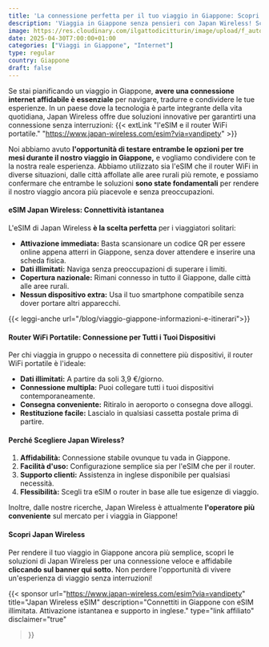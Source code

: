 ```yaml
---
title: 'La connessione perfetta per il tuo viaggio in Giappone: Scopri Japan Wireless'
description: 'Viaggia in Giappone senza pensieri con Japan Wireless! Scegli l’eSIM per una connessione istantanea o il router WiFi portatile per connettere più dispositivi. Dati illimitati, copertura nazionale e attivazione semplice: testati da noi in città e aree rurali!'
image: https://res.cloudinary.com/ilgattodicitturin/image/upload/f_auto,q_auto,w_800,dpr_auto/v1709916475/Articoli/Giappone/internet-illimitato-in-giappone_entbw6.png
date: 2025-04-30T7:00:00+01:00
categories: ["Viaggi in Giappone", "Internet"]
type: regular  
country: Giappone
draft: false
---
```

Se stai pianificando un viaggio in Giappone, **avere una connessione internet affidabile è essenziale** per navigare, tradurre e condividere le tue esperienze. In un paese dove la tecnologia è parte integrante della vita quotidiana, Japan Wireless offre due soluzioni innovative per garantirti una connessione senza interruzioni: {{< extLink "l'eSIM e il router WiFi portatile." "https://www.japan-wireless.com/esim?via=vandipety" >}} 

Noi abbiamo avuto **l'opportunità di testare entrambe le opzioni per tre mesi durante il nostro viaggio in Giappone,** e vogliamo condividere con te la nostra reale esperienza. Abbiamo utilizzato sia l'eSIM che il router WiFi in diverse situazioni, dalle città affollate alle aree rurali più remote, e possiamo confermare che entrambe le soluzioni **sono state fondamentali** per rendere il nostro viaggio ancora più piacevole e senza preoccupazioni.

#### eSIM Japan Wireless: Connettività istantanea
L'eSIM di Japan Wireless **è la scelta perfetta** per i viaggiatori solitari:
* **Attivazione immediata:** Basta scansionare un codice QR per essere online appena atterri in Giappone, senza dover attendere e inserire una scheda fisica.
* **Dati illimitati:** Naviga senza preoccupazioni di superare i limiti.
* **Copertura nazionale:** Rimani connesso in tutto il Giappone, dalle città alle aree rurali.
* **Nessun dispositivo extra:** Usa il tuo smartphone compatibile senza dover portare altri apparecchi.

{{< leggi-anche url="/blog/viaggio-giappone-informazioni-e-itinerari">}}

#### Router WiFi Portatile: Connessione per Tutti i Tuoi Dispositivi
Per chi viaggia in gruppo o necessita di connettere più dispositivi, il router WiFi portatile è l'ideale:
* **Dati illimitati:** A partire da soli 3,9 €/giorno.
* **Connessione multipla:** Puoi collegare tutti i tuoi dispositivi contemporaneamente.
* **Consegna conveniente:** Ritiralo in aeroporto o consegna dove alloggi.
* **Restituzione facile:** Lascialo in qualsiasi cassetta postale prima di partire.

#### Perché Scegliere Japan Wireless?
1. **Affidabilità:** Connessione stabile ovunque tu vada in Giappone.
2. **Facilità d'uso:** Configurazione semplice sia per l'eSIM che per il router.
3. **Supporto clienti:** Assistenza in inglese disponibile per qualsiasi necessità.
4. **Flessibilità:** Scegli tra eSIM o router in base alle tue esigenze di viaggio.

Inoltre, dalle nostre ricerche, Japan Wireless è attualmente **l'operatore più conveniente** sul mercato per i viaggia in Giappone!

<!-- #### Offerta speciale per i nostri lettori
Per aiutarti a iniziare il tuo viaggio con il piede giusto, **puoi usufruire di un codice sconto del 20% su tutte le soluzioni di Japan Wireless.** Utilizza il codice [INSERISCI IL CODICE QUI] al momento dell'acquisto per ottenere il tuo sconto. Non perdere l'opportunità di vivere un'esperienza di viaggio senza interruzioni in Giappone! -->
#### Scopri Japan Wireless
Per rendere il tuo viaggio in Giappone ancora più semplice, scopri le soluzioni di Japan Wireless per una connessione veloce e affidabile **cliccando sul banner qui sotto.** Non perdere l'opportunità di vivere un'esperienza di viaggio senza interruzioni!

{{< sponsor 
    url="https://www.japan-wireless.com/esim?via=vandipety"
    title="Japan Wireless eSIM"
    description="Connettiti in Giappone con eSIM illimitata. Attivazione istantanea e supporto in inglese."
    type="link affiliato"
    disclaimer="true"
>}}

<!-- Completa la tua esperienza di viaggio in Giappone prenotando i tuoi treni con facilità, anche in questo caso con un esclusivo codice sconto del 20%. Scopri di più in questo articolo. -->